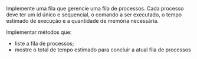 Implemente uma fila que gerencie uma fila de processos. Cada processo deve ter um id único e sequencial, o comando a ser executado, o tempo estimado de execução e a quantidade de memória necessária.

Implementar métodos que:

- liste a fila de processos;
- mostre o total de tempo estimado para concluir a atual fila de processos
